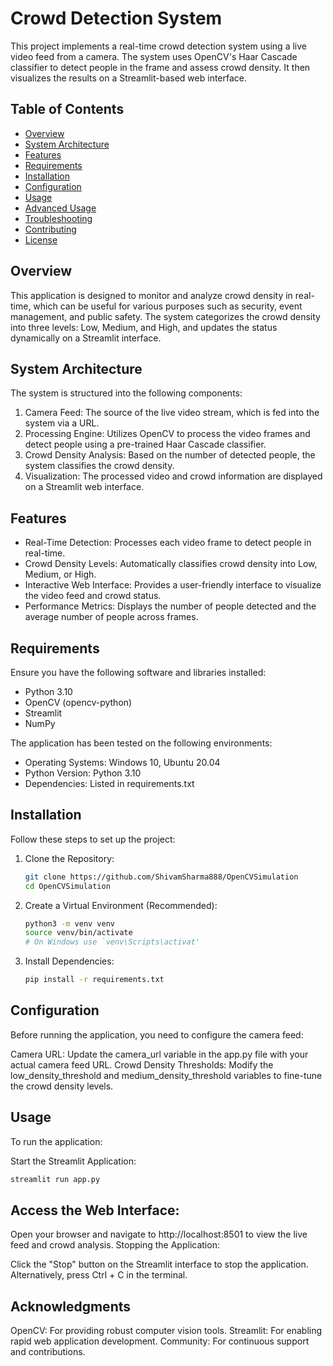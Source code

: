 # Crowd Detection System

This project implements a real-time crowd detection system using a live video feed from a camera. The system uses OpenCV's Haar Cascade classifier to detect people in the frame and assess crowd density. It then visualizes the results on a Streamlit-based web interface.

## Table of Contents
- [Overview](#overview)
- [System Architecture](#system-architecture)
- [Features](#features)
- [Requirements](#requirements)
- [Installation](#installation)
- [Configuration](#configuration)
- [Usage](#usage)
- [Advanced Usage](#advanced-usage)
- [Troubleshooting](#troubleshooting)
- [Contributing](#contributing)
- [License](#license)

## Overview

This application is designed to monitor and analyze crowd density in real-time, which can be useful for various purposes such as security, event management, and public safety. The system categorizes the crowd density into three levels: Low, Medium, and High, and updates the status dynamically on a Streamlit interface.

## System Architecture

The system is structured into the following components:
1. Camera Feed: The source of the live video stream, which is fed into the system via a URL.
2. Processing Engine: Utilizes OpenCV to process the video frames and detect people using a pre-trained Haar Cascade classifier.
3. Crowd Density Analysis: Based on the number of detected people, the system classifies the crowd density.
4. Visualization: The processed video and crowd information are displayed on a Streamlit web interface.

## Features

- Real-Time Detection: Processes each video frame to detect people in real-time.
- Crowd Density Levels: Automatically classifies crowd density into Low, Medium, or High.
- Interactive Web Interface: Provides a user-friendly interface to visualize the video feed and crowd status.
- Performance Metrics: Displays the number of people detected and the average number of people across frames.

## Requirements

Ensure you have the following software and libraries installed:
- Python 3.10
- OpenCV (opencv-python)
- Streamlit
- NumPy

The application has been tested on the following environments:
- Operating Systems: Windows 10, Ubuntu 20.04
- Python Version: Python 3.10
- Dependencies: Listed in requirements.txt

## Installation

Follow these steps to set up the project:

1. Clone the Repository:
   ```bash
   git clone https://github.com/ShivamSharma888/OpenCVSimulation
   cd OpenCVSimulation
   ```
2. Create a Virtual Environment (Recommended):
   ```bash
   python3 -m venv venv
   source venv/bin/activate
   # On Windows use `venv\Scripts\activat'
   ```
3. Install Dependencies:
   ```bash
   pip install -r requirements.txt
   ```

## Configuration
Before running the application, you need to configure the camera feed:

Camera URL: Update the camera_url variable in the app.py file with your actual camera feed URL.
Crowd Density Thresholds: Modify the low_density_threshold and medium_density_threshold variables to fine-tune the crowd density levels.

## Usage
To run the application:

 Start the Streamlit Application:
 ```bash
 streamlit run app.py
 ```

## Access the Web Interface:
Open your browser and navigate to http://localhost:8501 to view the live feed and crowd analysis.
Stopping the Application:

Click the "Stop" button on the Streamlit interface to stop the application.
Alternatively, press Ctrl + C in the terminal.

## Acknowledgments

OpenCV: For providing robust computer vision tools.
Streamlit: For enabling rapid web application development.
Community: For continuous support and contributions.
